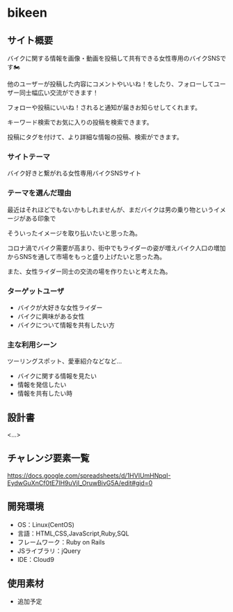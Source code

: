 # bikeen

## サイト概要
バイクに関する情報を画像・動画を投稿して共有できる女性専用のバイクSNSです🏍

他のユーザーが投稿した内容にコメントやいいね！をしたり、フォローしてユーザー同士幅広い交流ができます！

フォローや投稿にいいね！されると通知が届きお知らせしてくれます。

キーワード検索でお気に入りの投稿を検索できます。

投稿にタグを付けて、より詳細な情報の投稿、検索ができます。

### サイトテーマ
バイク好きと繋がれる女性専用バイクSNSサイト

### テーマを選んだ理由
最近はそれほどでもないかもしれませんが、まだバイクは男の乗り物というイメージがある印象で

そういったイメージを取り払いたいと思った為。

コロナ渦でバイク需要が高まり、街中でもライダーの姿が増えバイク人口の増加からSNSを通して市場をもっと盛り上げたいと思った為。

また、女性ライダー同士の交流の場を作りたいと考えた為。

### ターゲットユーザ
- バイクが大好きな女性ライダー
- バイクに興味がある女性
- バイクについて情報を共有したい方

### 主な利用シーン
ツーリングスポット、愛車紹介などなど...

- バイクに関する情報を見たい
- 情報を発信したい
- 情報を共有したい時

## 設計書
<...>

## チャレンジ要素一覧
https://docs.google.com/spreadsheets/d/1HVIUmHNpqI-EydwGuXnCf0tE7IH9uVjI_OruwBivG5A/edit#gid=0

## 開発環境
- OS：Linux(CentOS)
- 言語：HTML,CSS,JavaScript,Ruby,SQL
- フレームワーク：Ruby on Rails
- JSライブラリ：jQuery
- IDE：Cloud9

## 使用素材
- 追加予定